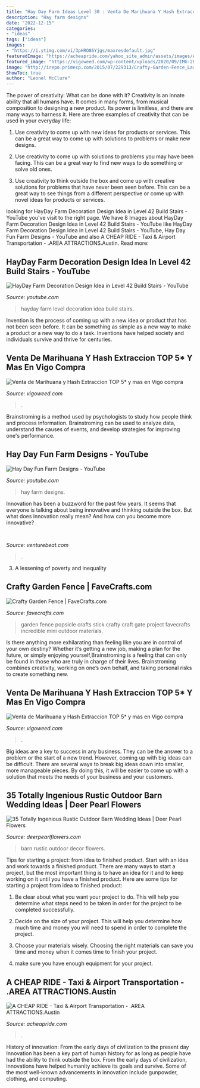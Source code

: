 ```yaml
---
title: "Hay Day Farm Ideas Level 30 : Venta De Marihuana Y Hash Extraccion Top 5* Y Mas En Vigo Compra"
description: "Hay farm designs"
date: "2022-12-15"
categories:
- "ideas"
tags: ["ideas"]
images:
- "https://i.ytimg.com/vi/3pHRO86Yjgs/maxresdefault.jpg"
featuredImage: "https://acheapride.com/yahoo_site_admin/assets/images/A_Cheap_Ride_-_Web_Site_Photos_-_Deep_Eddy_Pool_Today.240224136_std.jpg"
featured_image: "https://vigoweed.com/wp-content/uploads/2020/09/IMG-20200728-WA0040-768x1024.jpg"
image: "http://irepo.primecp.com/2015/07/229313/Crafty-Garden-Fence_Large400_ID-1102043.jpg?v=1102043"
ShowToc: true
author: "Leonel McClure"
---
```



The power of creativity: What can be done with it?
Creativity is an innate ability that all humans have. It comes in many forms, from musical composition to designing a new product. Its power is limitless, and there are many ways to harness it. Here are three examples of creativity that can be used in your everyday life:
1. Use creativity to come up with new ideas for products or services. This can be a great way to come up with solutions to problems or make new designs.

2. Use creativity to come up with solutions to problems you may have been facing. This can be a great way to find new ways to do something or solve old ones.

3. Use creativity to think outside the box and come up with creative solutions for problems that have never been seen before. This can be a great way to see things from a different perspective or come up with novel ideas for products or services.

	

		
looking for HayDay Farm Decoration Design Idea in Level 42 Build Stairs - YouTube you've visit to the right page. We have 8 Images about HayDay Farm Decoration Design Idea in Level 42 Build Stairs - YouTube like HayDay Farm Decoration Design Idea in Level 42 Build Stairs - YouTube, Hay Day Fun Farm Designs - YouTube and also A CHEAP RIDE - Taxi &amp; Airport Transportation - .AREA ATTRACTIONS.Austin. Read more:
		
    
## HayDay Farm Decoration Design Idea In Level 42 Build Stairs - YouTube

<img loading=lazy src="https://i.ytimg.com/vi/3pHRO86Yjgs/maxresdefault.jpg" onerror="this.onerror=null;this.src='https://tse2.mm.bing.net/th?id=OIP.wfxyWWCurdwwWim9yKChlAHaEK&amp;pid=15.1';" alt="HayDay Farm Decoration Design Idea in Level 42 Build Stairs - YouTube">

_Source: youtube.com_

>hayday farm level decoration idea build stairs. 

	

Invention is the process of coming up with a new idea or product that has not been seen before. It can be something as simple as a new way to make a product or a new way to do a task. Inventions have helped society and individuals survive and thrive for centuries.

    
## Venta De Marihuana Y Hash Extraccion TOP 5* Y Mas En Vigo Compra

<img loading=lazy src="https://vigoweed.com/wp-content/uploads/2020/09/IMG-20200728-WA0040.jpg" onerror="this.onerror=null;this.src='https://tse2.mm.bing.net/th?id=OIP.pECiQiyUp9lH-A2BKW5X7QHaJ4&amp;pid=15.1';" alt="Venta de Marihuana y Hash Extraccion TOP 5* y mas en Vigo compra">

_Source: vigoweed.com_

>. 

	

Brainstroming is a method used by psychologists to study how people think and process information. Brainstroming can be used to analyze data, understand the causes of events, and develop strategies for improving one's performance.

    
## Hay Day Fun Farm Designs - YouTube

<img loading=lazy src="https://i.ytimg.com/vi/jVoUCHkMwTo/maxresdefault.jpg" onerror="this.onerror=null;this.src='https://tse4.mm.bing.net/th?id=OIP.Zciadvhj--jOAr6cUbJefgHaEK&amp;pid=15.1';" alt="Hay Day Fun Farm Designs - YouTube">

_Source: youtube.com_

>hay farm designs. 

	

Innovation has been a buzzword for the past few years. It seems that everyone is talking about being innovative and thinking outside the box. But what does innovation really mean? And how can you become more innovative?

    
## 

<img loading=lazy src="https://venturebeat.com/wp-content/uploads/2018/08/dex.png?w=800" onerror="this.onerror=null;this.src='https://tse1.mm.bing.net/th?id=OIP.Uq3ZXNU3ZFPO0gOvFsaKEQHaEH&amp;pid=15.1';" alt="">

_Source: venturebeat.com_

>. 

	

3. A lessening of poverty and inequality 

    
## Crafty Garden Fence | FaveCrafts.com

<img loading=lazy src="http://irepo.primecp.com/2015/07/229313/Crafty-Garden-Fence_Large400_ID-1102043.jpg?v=1102043" onerror="this.onerror=null;this.src='https://tse3.mm.bing.net/th?id=OIP.TgMlHo7shHtZMal7ZN71pQHaGP&amp;pid=15.1';" alt="Crafty Garden Fence | FaveCrafts.com">

_Source: favecrafts.com_

>garden fence popsicle crafts stick crafty craft gate project favecrafts incredible mini outdoor materials. 

	

Is there anything more exhilarating than feeling like you are in control of your own destiny? Whether it’s getting a new job, making a plan for the future, or simply enjoying yourself,Brainstroming is a feeling that can only be found in those who are truly in charge of their lives. Brainstroming combines creativity, working on one’s own behalf, and taking personal risks to create something new.

    
## Venta De Marihuana Y Hash Extraccion TOP 5* Y Mas En Vigo Compra

<img loading=lazy src="https://vigoweed.com/wp-content/uploads/2020/09/IMG-20200728-WA0040-768x1024.jpg" onerror="this.onerror=null;this.src='https://tse3.mm.bing.net/th?id=OIP.8q9LX4UQxnUPk7Gdj6gLkQHaJ4&amp;pid=15.1';" alt="Venta de Marihuana y Hash Extraccion TOP 5* y mas en Vigo compra">

_Source: vigoweed.com_

>. 

	

Big ideas are a key to success in any business. They can be the answer to a problem or the start of a new trend. However, coming up with big ideas can be difficult. There are several ways to break big ideas down into smaller, more manageable pieces. By doing this, it will be easier to come up with a solution that meets the needs of your business and your customers.

    
## 35 Totally Ingenious Rustic Outdoor Barn Wedding Ideas | Deer Pearl Flowers

<img loading=lazy src="http://www.deerpearlflowers.com/wp-content/uploads/2015/09/rustic-barn-wedding-decor-ideas-with-pink-flowers-and-burlap.jpg" onerror="this.onerror=null;this.src='https://tse3.mm.bing.net/th?id=OIP.1UBNYUVtgJZMBynDdmqpxQHaLH&amp;pid=15.1';" alt="35 Totally Ingenious Rustic Outdoor Barn Wedding Ideas | Deer Pearl Flowers">

_Source: deerpearlflowers.com_

>barn rustic outdoor decor flowers. 

	

Tips for starting a project: from idea to finished product.
Start with an idea and work towards a finished product. There are many ways to start a project, but the most important thing is to have an idea for it and to keep working on it until you have a finished product. Here are some tips for starting a project from idea to finished product: 
1. Be clear about what you want your project to do. This will help you determine what steps need to be taken in order for the project to be completed successfully. 

2. Decide on the size of your project. This will help you determine how much time and money you will need to spend in order to complete the project. 

3. Choose your materials wisely. Choosing the right materials can save you time and money when it comes time to finish your project. 

4. make sure you have enough equipment for your project.

    
## A CHEAP RIDE - Taxi &amp; Airport Transportation - .AREA ATTRACTIONS.Austin

<img loading=lazy src="https://acheapride.com/yahoo_site_admin/assets/images/A_Cheap_Ride_-_Web_Site_Photos_-_Deep_Eddy_Pool_Today.240224136_std.jpg" onerror="this.onerror=null;this.src='https://tse1.mm.bing.net/th?id=OIP.x-4RS2ojT6HojlHKoqhynQHaE8&amp;pid=15.1';" alt="A CHEAP RIDE - Taxi &amp; Airport Transportation - .AREA ATTRACTIONS.Austin">

_Source: acheapride.com_

>. 

	

History of innovation: From the early days of civilization to the present day
Innovation has been a key part of human history for as long as people have had the ability to think outside the box. From the early days of civilization, innovations have helped humanity achieve its goals and survive. Some of the most well-known advancements in innovation include gunpowder, clothing, and computing.

